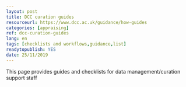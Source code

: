 ```yaml
---
layout: post 
title: DCC curation guides
resourceurl: https://www.dcc.ac.uk/guidance/how-guides
categories: [appraising]
ref: dcc-curation-guides
lang: en
tags: [checklists and workflows,guidance,list]
readytopublish: YES
date: 25/11/2019
---
```

This page provides guides and checklists for data management/curation support staff